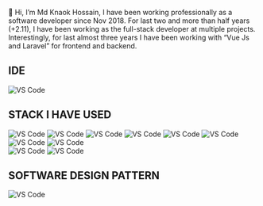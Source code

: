 👋 Hi, I’m Md Knaok Hossain, I have been working professionally as a software developer since Nov 2018. For last two and more than half years (+2.11), I have been working as the full-stack developer at multiple projects. Interestingly, for last almost three years I have been working with “Vue Js and Laravel” for frontend and backend. 

## IDE 
![VS Code](https://img.shields.io/badge/-VSCode-%23007ACC?style=flat-square&logo=visual-studio-code)

## STACK I HAVE USED
![VS Code](https://img.shields.io/badge/Vue%20Js-Javascript-green)
![VS Code](https://img.shields.io/badge/NUXT%20JS-%20-brightgreen)
![VS Code](https://img.shields.io/badge/REST%20API-%20-brightgreen)
![VS Code](https://img.shields.io/badge/Swagger-%20-brightgreen)
![VS Code](https://img.shields.io/badge/MYSQL-%20-brightgreen)
![VS Code](https://img.shields.io/badge/AWS-%20-brightgreen)
![VS Code](https://img.shields.io/badge/DIGITAL%20OCEAN-%20-brightgreen)
![VS Code](https://img.shields.io/badge/Laravel-Php-green)<br />
![VS Code](https://img.shields.io/badge/ES6-%20-green)
![VS Code](https://img.shields.io/badge/Livewire-%20-brightgreen)

## SOFTWARE DESIGN PATTERN
![VS Code](https://img.shields.io/badge/SOLID-%20-brightgreen)




<!---
kanok-bs/kanok-bs is a ✨ special ✨ repository because its `README.md` (this file) appears on your GitHub profile.
You can click the Preview link to take a look at your changes.
--->
